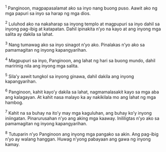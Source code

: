 <sup>1</sup>
Panginoon, magpapasalamat ako sa inyo nang buong puso. Aawit ako ng mga papuri sa inyo sa harap ng mga dios. 

<sup>2</sup>
Luluhod ako na nakaharap sa inyong templo at magpupuri sa inyo dahil sa inyong pag-ibig at katapatan. Dahil ipinakita nʼyo na kayo at ang inyong mga salita ay dakila sa lahat. 

<sup>3</sup>
Nang tumawag ako sa inyo sinagot nʼyo ako. Pinalakas nʼyo ako sa pamamagitan ng inyong kapangyarihan. 

<sup>4</sup>
Magpupuri sa inyo, Panginoon, ang lahat ng hari sa buong mundo, dahil maririnig nila ang inyong mga salita. 

<sup>5</sup>
Silaʼy aawit tungkol sa inyong ginawa, dahil dakila ang inyong kapangyarihan. 

<sup>6</sup>
Panginoon, kahit kayoʼy dakila sa lahat, nagmamalasakit kayo sa mga aba ang kalagayan. At kahit nasa malayo ka ay nakikilala mo ang lahat ng mga hambog. 

<sup>7</sup>
Kahit na sa buhay na itoʼy may mga kaguluhan, ang buhay koʼy inyong iniingatan. Pinarurusahan nʼyo ang aking mga kaaway. Inililigtas nʼyo ako sa pamamagitan ng inyong kapangyarihan. 

<sup>8</sup>
Tutuparin nʼyo Panginoon ang inyong mga pangako sa akin. Ang pag-ibig nʼyo ay walang hanggan. Huwag nʼyong pabayaan ang gawa ng inyong kamay.